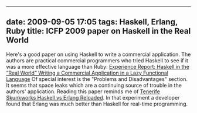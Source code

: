 
---
date: 2009-09-05 17:05
tags: Haskell, Erlang, Ruby
title: ICFP 2009 paper on Haskell in the Real World
---

Here's a good paper on using Haskell to write a commercial application. The
authors are practical commercial programmers who tried Haskell to see if it
was a more effective language than Ruby:
[Experience Report: Haskell in the “Real World” Writing a Commercial Application in a Lazy Functional Language](http://portal.acm.org/ft_gateway.cfm?id=1596578&type=pdf&coll=portal&dl=ACM&CFID=505049525&CFTOKEN=505049525)
Of special interest is the "Problems and Disadvantages" section. It seems that
space leaks which are a continuing source of trouble in the authors'
application. Reading this paper reminds me of
[Tenerife Skunkworks Haskell vs Erlang Reloaded](http://web.archive.org/web/20070701221306/wagerlabs.com/2006/01/01/haskell-vs-erlang-reloaded).
In that experiment a developer found that Erlang
was much better than Haskell for real-time programming.
